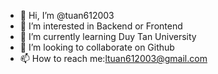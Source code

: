 - 👋 Hi, I’m @tuan612003
- 👀 I’m interested in Backend or Frontend
- 🌱 I’m currently learning Duy Tan University
- 💞️ I’m looking to collaborate on Github                         
- 📫 How to reach me:ltuan612003@gmail.com

<!---
tuan612003/tuan612003 is a ✨ special ✨ repository because its `README.md` (this file) appears on your GitHub profile.
You can click the Preview link to take a look at your changes.
--->
